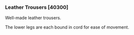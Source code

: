 ### Leather Trousers [40300]

Well-made leather trousers.

The lower legs are each bound in cord for ease of movement.